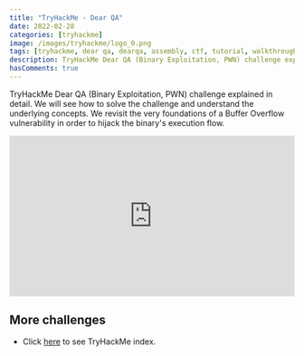 ```yaml
---
title: "TryHackMe - Dear QA"
date: 2022-02-28
categories: [tryhackme]
image: /images/tryhackme/logo_0.png
tags: [tryhackme, dear qa, dearqa, assembly, ctf, tutorial, walkthrough, debug, reverse engineering, exploiting, pwn, binary exploitation, buffer overflow, bof]
description: TryHackMe Dear QA (Binary Exploitation, PWN) challenge explained in detail. We will see how to solve the challenge and understand the underlying concepts.
hasComments: true
---
```


<style>
	/* Responsive iframe */ 
	.video-container {
	    position: relative;
	    width: 100%;
	    height: 0;
	    padding-bottom: 56.25%;
	}
	.video {
	    position: absolute;
	    top: 0;
	    left: 0;
	    width: 100%;
	    height: 100%;
	}
</style>

TryHackMe Dear QA (Binary Exploitation, PWN) challenge explained in detail. We will see how to solve the challenge and understand the underlying concepts. We revisit the very foundations of a Buffer Overflow vulnerability in order to hijack the binary's execution flow.

<div class="video-container">
	<iframe width="840" height="478" src="https://www.youtube.com/embed/XIBwx2ZEuwI" title="YouTube video player" frameborder="0" allow="accelerometer; autoplay; clipboard-write; encrypted-media; gyroscope; picture-in-picture" class="video" allowfullscreen></iframe>
</div>



## More challenges
* Click [here](/tryhackme) to see TryHackMe index.